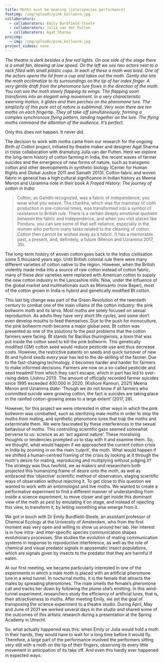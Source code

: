 ```yaml
---
title: Moths must be moaning [interspecies performance]
featimg: /img/uploads/pink_bollworm.jpg
collaborators:
  - collaborators: Emily Burdfield-Steele
  - collaborators: Julia van der Putten
  - collaborators: Agat Sharma
projimg:
  - img: /img/uploads/pink_bollworm.jpg
project_videos: none
---
```

*The theatre is dark besides a few red lights. On one side of the stage there is a small fan, blowing at low speed. On the left we see two actors next to a rack filled with small plastic cups. In each of these a moth was bred. One of the actors opens the lid from a cup and takes out the moth. Gently she lets the moth acclimatize to its surroundings on the tip of her index finger. A very gentle draft from the pheromone lure flows in the direction of the moth. You can see the moth slowly flapping its wings. The flapping soon transforms into an elegant wing movement. In a very characteristic swerving motion, it glides and then perches on the pheromone lure. The simplicity of this pure act of nature is subliminal. Very soon there are ten moths on each fingertip. They all take off simultaneously, forming a complex synchronous flying pattern, landing together on the lure. The flying moths command the attention of the audience. It’s perfect.* 



Only this does not happen. It never did. 

The decision to work with moths came from our research for the ongoing *Birth of Cotton* project, initiated by theatre maker and designer Agat Sharma in close collaboration with dramaturg Julia van der Putten. Here we explore the long-term history of cotton farming in India, the recent waves of farmer suicides and the emergence of new forms of nature, such as transgenic cotton and other developments in synthetic biology (Center for Human Rights and Global Justice 2011 and Sainath 2013). Cotton fabric and woven fabric in general has a high cultural significance in Indian history as Meena Menon and Uzramma note in their book *A Frayed History: The journey of cotton in India*:



> Cotton, as Gandhi recognized, was a fabric of independence; you wear what you weave. The charkha, which was the mainstay of cloth production in pre-colonial times, was transformed into a symbol of resistance to British rule. There is a certain deeply emotional quotient between the fabric and Independence, and when you visit places like Ponduru, you can see some of that self-reliance, especially in the women who perform many tasks related to the cleaning of cotton. Cotton then cannot be wished away as a fabric. It has a memorable past, a present, and, definitely, a future (Menon and Uzramma 2017, 35). 
>
>

The long-term history of woven cotton goes back to the Indus civilisation some 5 thousand years ago. Until British colonial rule there were many different varieties of cotton native to the region. However, when the British violently made India into a source of raw cotton instead of cotton fabric, many of these *desi* varieties were replaced with American cotton to supply the new cotton industry in the Lancashire mills. Now, under the influence of the global market and multinationals such as Monsanto (now Bayer), most of the cotton grown in India is hybrid and genetically modified Bt cotton.

This last big change was part of the Green Revolution of the twentieth century to combat one of the main villains of the cotton industry: the pink bollworm moth and its larva. Most moths are solely focused on sexual reproduction. As adults they have very short life cycles, and some don’t even develop mouths to feed themselves. Due to the push for monoculture, the pink bollworm moth became a major global pest. Bt cotton was presented as one of the solutions to the pest problems that the cotton farmers were facing. Bt stands for Bacillus thuringiensis, a toxin that was put inside the cotton seed to kill the pink bollworm. This genetically modified (GM) cotton seed would reduce pesticide use and thus decrease costs. However, the restrictive patents on seeds and quick turnover of new Bt and hybrid seeds every year has led to the de-skilling of the farmer. Due to the fast-changing technology, it becomes harder and harder for farmers to make informed decisions. Farmers are now on a so-called pesticide and seed treadmill from which they can’t escape, which in part has led to ever-rising debts (Jishnu 2011). The amount of officially recorded farmer suicides since 1995 exceeded 400.000 in 2020. (Kishore Kannuri, 2021) Meena Menon and Uzramma state: ‘Though we do not know if all farmers who committed suicide were growing cotton, the fact is suicides are taking place in the rainfed cotton-growing areas to a large extent’ (2017, 28). 

However, for this project we were interested in other ways in which the pink bollworm was combatted, such as sterilizing male moths in order to stop the moths from mating, and synthetic pheromone lures that trap the moths and exterminate them. We were fascinated by these interferences in the sexual behaviour of moths. This controlling scientific gaze seemed somewhat perverse to us: science as an ‘act against nature’. These moralising thoughts or tendencies prompted us to stay with it and examine them. So, we thought, what would happen if we approached the current cotton crisis in India by zooming in on the main ‘culprit’, the moth. What would happen if we shifted a human-centred framing of the crisis by looking at it through the moth's desire for mating, reproducing and multiplying without judging it? The strategy was thus twofold, we as makers and researchers both projected this humanizing frame of desire onto the moth, as well as embraced this ‘objective’ scientific method of observation. staging scientific ways of observation without rejecting it. To get close to this question we wanted to work with an entomologist and live moths. We wanted to create a performative experiment to find a different manner of understanding from inside a science experiment, to move closer and get inside this dominant view of the moth as pest by emulating it on stage, and instead of rejecting this view, to transform it, by letting something else emerge from it.

We got in touch with Dr Emily Burdfield-Steele, an assistant professor of Chemical Ecology at the University of Amsterdam, who from the first moment was very open and willing to show us around her lab. Her interest is in how intra- and inter-specific species communication shapes evolutionary processes. She studies the evolution of mating communication systems in response to reproductive interference, as well as the role of chemical and visual predator signals in aposematic insect populations, which are signals given by insects to the predator that they are harmful if eaten.  

At our first meeting, we became particularly interested in one of the experiments in which a male moth is placed with an artificial pheromone lure in a wind tunnel. In nocturnal moths, it is the female that attracts the males by spreading pheromones. The male smells the female’s pheromone call and tracks her down by following the plume she’s emitting. In this wind-tunnel experiment, researchers study the efficiency of artificial lures, that is, their attractiveness to moths. After meeting Emily, we set the goal of transposing the science experiment to a theatre studio. During April, May and June of 2021 we worked several days in the studio and shared some of the outcomes of this artistic research during a presentation at the Spring Academy in Utrecht. 

So, what actually happened was this: when Emily or Julia would hold a moth in their hands, they would have to wait for a long time before it would fly. Therefore, a large part of the performance involved the performers sitting very still with a moth on the tip of their fingers, observing its every little movement in anticipation of its take off. And even this hardly ever happened in expected ways.